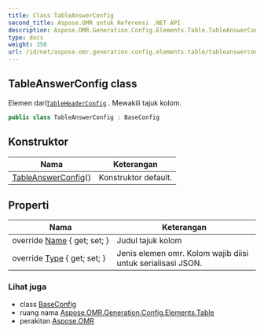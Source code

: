 ```yaml
---
title: Class TableAnswerConfig
second_title: Aspose.OMR untuk Referensi .NET API
description: Aspose.OMR.Generation.Config.Elements.Table.TableAnswerConfig kelas. Elemen dariTableHeaderConfig . Mewakili tajuk kolom.
type: docs
weight: 350
url: /id/net/aspose.omr.generation.config.elements.table/tableanswerconfig/
---
```

## TableAnswerConfig class

Elemen dari[`TableHeaderConfig`](../tableheaderconfig/) . Mewakili tajuk kolom.

```csharp
public class TableAnswerConfig : BaseConfig
```

## Konstruktor

| Nama | Keterangan |
| --- | --- |
| [TableAnswerConfig](tableanswerconfig/)() | Konstruktor default. |

## Properti

| Nama | Keterangan |
| --- | --- |
| override [Name](../../aspose.omr.generation.config.elements.table/tableanswerconfig/name/) { get; set; } | Judul tajuk kolom |
| override [Type](../../aspose.omr.generation.config.elements.table/tableanswerconfig/type/) { get; set; } | Jenis elemen omr. Kolom wajib diisi untuk serialisasi JSON. |

### Lihat juga

* class [BaseConfig](../../aspose.omr.generation.config/baseconfig/)
* ruang nama [Aspose.OMR.Generation.Config.Elements.Table](../../aspose.omr.generation.config.elements.table/)
* perakitan [Aspose.OMR](../../)


